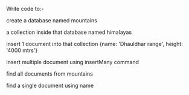 Write code to:-

create a database named mountains

a collection inside that database named himalayas

insert 1 document into that collection {name: 'Dhauldhar range', height: '4000 mtrs'}

insert multiple document using insertMany command

find all documents from mountains

find a single document using name